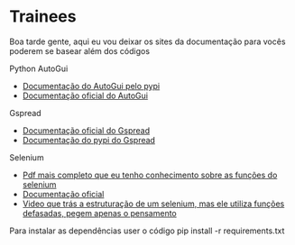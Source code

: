 # Trainees

Boa tarde gente, aqui eu vou deixar os sites da documentação para vocês poderem se basear além dos códigos

Python AutoGui
- <a href="https://pypi.org/project/PyAutoGUI/">Documentação do AutoGui pelo pypi</a>
- <a href="https://pyautogui.readthedocs.io/en/latest/install.html">Documentação oficial do AutoGui</a>

Gspread
- <a href="https://docs.gspread.org/en/v5.6.1/">Documentação oficial do Gspread</a>
- <a href="https://pypi.org/project/gspread/">Documentação do pypi do Gspread</a>

Selenium
- <a href="https://github.com/PedroIbiapino/Trainees/blob/main/Pdf%20Selenium.pdf">Pdf mais completo que eu tenho conhecimento sobre as funções do selenium</a>
- <a href="https://pypi.org/project/selenium/">Documentação oficial</a>
- <a href="https://www.youtube.com/watch?v=H6D8EFSGml0&t=1s">Video que trás a estruturação de um selenium, mas ele utiliza funções defasadas, pegem apenas o pensamento</a>

Para instalar as dependências user o código
pip install -r requirements.txt
